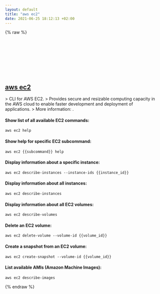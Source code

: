 ```yaml
---
layout: default
title: "aws ec2"
date: 2021-06-25 18:12:13 +02:00
---
```

{% raw %}
<h2 id="aws-ec2">
  <a href="/en/common/aws-ec2.html">aws ec2</a> <a href="#aws-ec2"><svg class="icon">
    <use href="/assets/images/unicode_sprite.svg#link" />
  </svg></a>
</h2>
> CLI for AWS EC2.
> Provides secure and resizable computing capacity in the AWS cloud to enable faster development and deployment of applications.
> More information: <https://awscli.amazonaws.com/v2/documentation/api/latest/reference/ec2/index.html>.

#### Show list of all available EC2 commands:
```shell
aws ec2 help
```
#### Show help for specific EC2 subcommand:
```shell
aws ec2 {{subcommand}} help
```
#### Display information about a specific instance:
```shell
aws ec2 describe-instances --instance-ids {{instance_id}}
```
#### Display information about all instances:
```shell
aws ec2 describe-instances
```
#### Display information about all EC2 volumes:
```shell
aws ec2 describe-volumes
```
#### Delete an EC2 volume:
```shell
aws ec2 delete-volume --volume-id {{volume_id}}
```
#### Create a snapshot from an EC2 volume:
```shell
aws ec2 create-snapshot --volume-id {{volume_id}}
```
#### List available AMIs (Amazon Machine Images):
```shell
aws ec2 describe-images
```
{% endraw %}